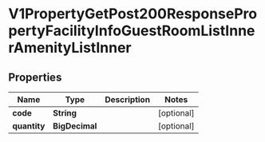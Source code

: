 

# V1PropertyGetPost200ResponsePropertyFacilityInfoGuestRoomListInnerAmenityListInner


## Properties

| Name | Type | Description | Notes |
|------------ | ------------- | ------------- | -------------|
|**code** | **String** |  |  [optional] |
|**quantity** | **BigDecimal** |  |  [optional] |



